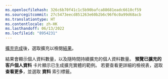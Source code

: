 ```yaml
---
ms.openlocfilehash: 326c6b70f41c1c5b90bafca88681eadc6610cf59
ms.sourcegitcommit: 27c5473eecd851263e60b2b6c96f6c0a99d68acb
ms.translationtype: HT
ms.contentlocale: zh-HK
ms.lasthandoff: 06/13/2022
ms.locfileid: "8954231"
---
```

[擴充完成](../enrichment-hub.md#run-or-refresh-enrichments)後，選取擴充以檢閱[結果](../enrichment-hub.md#enrichment-results)。 

結果會顯示個人資料數量，以及隨時間持續擴充的個人資料數量。 **預覽已擴充的客戶個人資料** 卡片顯示已生成擴充實體的範例。 若要查看更詳細的檢視表，選取 **查看更多**，並選取 **資料** 索引標籤。
